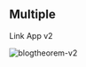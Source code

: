 ## Multiple

Link App v2

![blogtheorem-v2](https://user-images.githubusercontent.com/6918020/116078300-0dc0df00-a6b4-11eb-835a-37fb1ce8e903.png)
